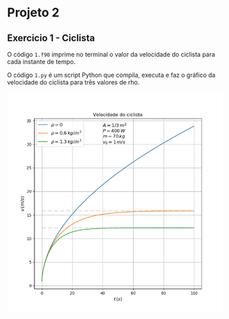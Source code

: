 # Projeto 2

## Exercicio 1 - Ciclista

O código `1.f90` imprime no terminal o valor da velocidade do ciclista
para cada instante de tempo.

O código `1.py` é um script Python que compila, executa e faz o gráfico
da velocidade do ciclista para três valores de rho.

![Ciclista](1.png)